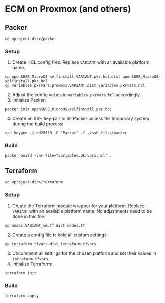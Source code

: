 # ECM on Proxmox (and others)

## Packer
```shell
cd <project-dir>/packer
```

### Setup
1. Create HCL config files. Replace `VARIANT` with an available platform name. 
```shell
cp openSUSE_MicroOS-selfinstall.VARIANT.pkr.hcl.dist openSUSE_MicroOS-selfinstall.pkr.hcl
cp variables.pkrvars.proxmox.VARIANT.dist variables.pkrvars.hcl
```
2. Adjust the config values in `variables.pkrvars.hcl` accordingly.
3. Initialize Packer:
```shell
packer init openSUSE_MicroOS-selfinstall.pkr.hcl
```
4. Create an SSH key-pair to let Packer access the temporary system during the build process:
```shell
ssh-keygen -t ed25519 -C "Packer" -f ./ssh_files/packer
```

### Build
```shell
packer build -var-file="variables.pkrvars.hcl" .
```

## Terraform
```shell
cd <project-dir>/terraform
```

### Setup
1. Create the Terraform module wrapper for your platform. Replace `VARIANT` with an available platform name. No adjustments need to be done in this file.
```shell
cp nodes.VARIANT_vm.tf.dist nodes.tf
```
2. Create a config file to hold all custom settings:
```shell
cp terraform.tfvars.dist terraform.tfvars
```
3. Uncomment all settings for the chosen platform and set their values in `terraform.tfvars`.
4. Initialize Terraform:
```shell
terraform init
```

### Build
```shell
terraform apply
```

